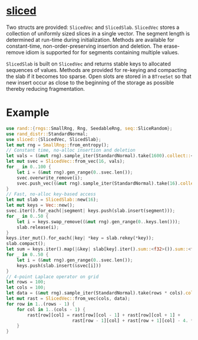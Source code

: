 # [sliced](https://docs.rs/sliced)

Two structs are provided: `SlicedVec` and `SlicedSlab`. `SlicedVec` stores a
collection of uniformly sized slices in a single vector. The segment length is determined at run-time
during initialization. Methods are available for constant-time, non-order-preserving insertion and deletion.
The erase-remove idiom is supported for for segments containing multiple values.

`SlicedSlab` is built on `SlicedVec` and returns stable keys to allocated sequences of values. Methods are
provided for re-keying and compacting the slab if it becomes too sparse. Open slots are stored in a `BTreeSet`
so that new insert occur as close to the beginning of the storage as possible thereby reducing fragmentation.

# Example
```rust
use rand::{rngs::SmallRng, Rng, SeedableRng, seq::SliceRandom};
use rand_distr::StandardNormal;
use sliced::{SlicedVec, SlicedSlab};
let mut rng = SmallRng::from_entropy();
// Constant time, no-alloc insertion and deletion
let vals = (&mut rng).sample_iter(StandardNormal).take(1600).collect::<Vec<f32>>();
let mut svec = SlicedVec::from_vec(16, vals);
for _ in 0..100 {
    let i = (&mut rng).gen_range(0..svec.len());
    svec.overwrite_remove(i);
    svec.push_vec((&mut rng).sample_iter(StandardNormal).take(16).collect::<Vec<f32>>());
}
// Fast, no-alloc key-based access
let mut slab = SlicedSlab::new(16);
let mut keys = Vec::new();
svec.iter().for_each(|segment| keys.push(slab.insert(segment)));
for _ in 0..50 {
    let i = keys.swap_remove((&mut rng).gen_range(0..keys.len()));
    slab.release(i);
}
keys.iter_mut().for_each(|key| *key = slab.rekey(*key));
slab.compact();
let sum = keys.iter().map(|&key| slab[key].iter().sum::<f32>()).sum::<f32>();
for _ in 0..50 {
    let i = (&mut rng).gen_range(0..svec.len());
    keys.push(slab.insert(&svec[i]))
}
// 4-point Laplace operator on grid
let rows = 100;
let cols = 100;
let data = (&mut rng).sample_iter(StandardNormal).take(rows * cols).collect::<Vec<f32>>();
let mut rast = SlicedVec::from_vec(cols, data);
for row in 1..(rows - 1) {
    for col in 1..(cols - 1) {
        rast[row][col] = rast[row][col - 1] + rast[row][col + 1] + 
                         rast[row - 1][col] + rast[row + 1][col] - 4. * rast[row][col]
    }
}
```


  
